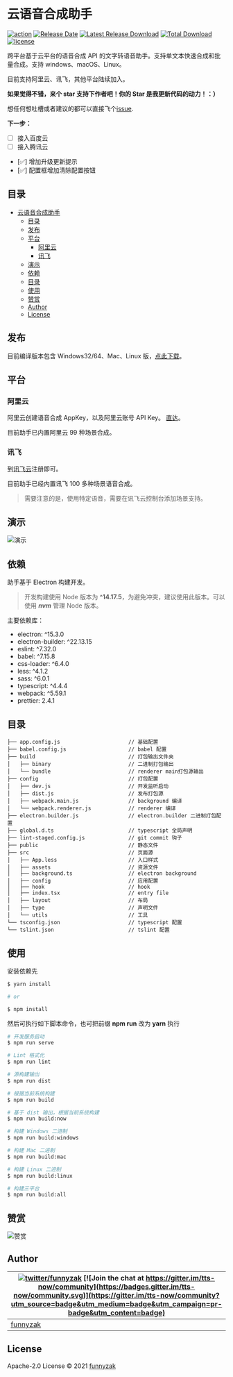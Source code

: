 # 云语音合成助手

[![action][ci-image]][ci-url]
[![Release Date][rle-image]][rle-url]
[![Latest Release Download][down-latest-image]][rle-url]
[![Total Download][down-total-image]][rle-all-url]
[![license][license-image]][repository-url]

[down-latest-image]: https://img.shields.io/github/downloads/funnyzak/tts-now/latest/total.svg
[down-total-image]: https://img.shields.io/github/downloads/funnyzak/tts-now/total.svg
[rle-image]: https://img.shields.io/github/release-date/funnyzak/tts-now.svg
[rle-url]: https://github.com/funnyzak/tts-now/releases/latest
[rle-all-url]: https://github.com/funnyzak/tts-now/releases
[ci-image]: https://img.shields.io/github/workflow/status/funnyzak/tts-now/release
[ci-url]: https://github.com/funnyzak/tts-now/actions
[license-image]: https://img.shields.io/github/license/funnyzak/tts-now.svg?style=flat-square
[repository-url]: https://github.com/funnyzak/tts-now

跨平台基于云平台的语音合成 API 的文字转语音助手。支持单文本快速合成和批量合成。支持 windows、macOS、Linux。

目前支持阿里云、讯飞，其他平台陆续加入。

**如果觉得不错，来个 star 支持下作者吧！你的 Star 是我更新代码的动力！：）**

想任何想吐槽或者建议的都可以直接飞个[issue](https://github.com/funnyzak/tts-now/issues).

**下一步：**

- [ ] 接入百度云
- [ ] 接入腾讯云
- [✅] 增加升级更新提示
- [✅] 配置框增加清除配置按钮

## 目录

- [云语音合成助手](#云语音合成助手)
  - [目录](#目录)
  - [发布](#发布)
  - [平台](#平台)
    - [阿里云](#阿里云)
    - [讯飞](#讯飞)
  - [演示](#演示)
  - [依赖](#依赖)
  - [目录](#目录-1)
  - [使用](#使用)
  - [赞赏](#赞赏)
  - [Author](#author)
  - [License](#license)

## 发布

目前编译版本包含 Windows32/64、Mac、Linux 版，[点此下载](https://github.com/funnyzak/tts-now/releases)。

## 平台

### 阿里云

阿里云创建语音合成 AppKey，以及阿里云账号 API Key。 [直达](https://ai.aliyun.com/nls/tts)。

目前助手已内置阿里云 99 种场景合成。

### 讯飞

到[讯飞云](https://www.xfyun.cn/services/online_tts)注册即可。

目前助手已经内置讯飞 100 多种场景语音合成。

> 需要注意的是，使用特定语音，需要在讯飞云控制台添加场景支持。

## 演示

![演示](https://raw.githubusercontent.com/funnyzak/tts-now/master/public/_docs/assets/img/demo.png)

## 依赖

助手基于 Electron 构建开发。

> 开发构建使用 Node 版本为 **^14.17.5**，为避免冲突，建议使用此版本。可以使用 **_nvm_** 管理 Node 版本。

主要依赖库：

- electron: ^15.3.0
- electron-builder: ^22.13.15
- eslint: ^7.32.0
- babel: ^7.15.8
- css-loader: ^6.4.0
- less: ^4.1.2
- sass: ^6.0.1
- typescript: ^4.4.4
- webpack: ^5.59.1
- prettier: 2.4.1

## 目录

    ├── app.config.js                      // 基础配置
    ├── babel.config.js                    // babel 配置
    ├── build                              // 打包输出文件夹
    │   ├── binary                         // 二进制打包输出
    │   └── bundle                         // renderer main打包源输出
    ├── config                             // 打包配置
    │   ├── dev.js                         // 开发监听启动
    │   ├── dist.js                        // 发布打包源
    │   ├── webpack.main.js                // background 编译
    │   └── webpack.renderer.js            // renderer 编译
    ├── electron.builder.js                // electron.builder 二进制打包配置
    ├── global.d.ts                        // typescript 全局声明
    ├── lint-staged.config.js              // git commit 钩子
    ├── public                             // 静态文件
    ├── src                                // 页面源
    │   ├── App.less                       // 入口样式
    │   ├── assets                         // 资源文件
    │   ├── background.ts                  // electron background
    │   ├── config                         // 应用配置
    │   ├── hook                           // hook
    │   ├── index.tsx                      // entry file
    │   ├── layout                         // 布局
    │   ├── type                           // 声明文件
    │   └── utils                          // 工具
    └── tsconfig.json                      // typescript 配置
    └── tslint.json                        // tslint 配置

## 使用

安装依赖先

```bash
$ yarn install

# or

$ npm install
```

然后可执行如下脚本命令，也可把前缀 **npm run** 改为 **yarn** 执行

```bash
# 开发服务启动
$ npm run serve

# Lint 格式化
$ npm run lint

# 源构建输出
$ npm run dist

# 根据当前系统构建
$ npm run build

# 基于 dist 输出，根据当前系统构建
$ npm run build:now

# 构建 Windows 二进制
$ npm run build:windows

# 构建 Mac 二进制
$ npm run build:mac

# 构建 Linux 二进制
$ npm run build:linux

# 构建三平台
$ npm run build:all

```

## 赞赏

![赞赏](https://raw.githubusercontent.com/funnyzak/tts-now/master/public/_docs/assets/img/coffee.png)

## Author

| [![twitter/funnyzak](https://s.gravatar.com/avatar/c2437e240644b1317a4a356c6d6253ee?s=70)](https://twitter.com/funnyzak 'Follow @funnyzak on Twitter') [![Join the chat at https://gitter.im/tts-now/community](https://badges.gitter.im/tts-now/community.svg)](https://gitter.im/tts-now/community?utm_source=badge&utm_medium=badge&utm_campaign=pr-badge&utm_content=badge) |
| ------------------------------------------------------------------------------------------------------------------------------------------------------------------------------------------------------------------------------------------------------------------------------------------------------------------------------------------------------------------------------- |
| [funnyzak](https://yycc.me/)                                                                                                                                                                                                                                                                                                                                                    |

## License

Apache-2.0 License © 2021 [funnyzak](https://github.com/funnyzak)
